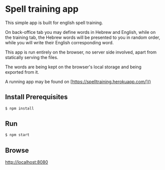 # Spell training app

This simple  app is built for english spell training.

On back-office tab you may define words in Hebrew and English, while on the training tab, the Hebrew words will be presented to you in random order, while you will write their English corresponding word.

This app is run entirely on the browser, no server side involved, apart from statically serving the files.

The words are being kept on the browser's local storage and being exported from it.

A running app may be found on [https://spelltraining.herokuapp.com/]()

## Install Prerequisites

```bash
$ npm install
```

## Run 

```bash
$ npm start
```

## Browse
[http://localhost:8080]()
